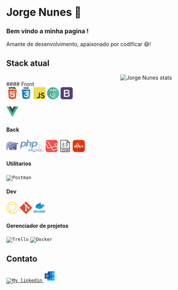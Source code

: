 # Jorge Nunes 👋 

### Bem vindo a minha pagina !

Amante de desenvolvimento, apaixonado por codificar 😄!

## Stack atual

<img align="right" width="40%" src="https://media.giphy.com/media/xT9IgzoKnwFNmISR8I/giphy.gif" alt="Jorge Nunes stats" />
<br>
#### Front<br>
  <code><img height="32" src="https://raw.githubusercontent.com/github/explore/80688e429a7d4ef2fca1e82350fe8e3517d3494d/topics/html/html.png" alt="HTML5"/></code>
  <code><img height="32" src="https://raw.githubusercontent.com/github/explore/80688e429a7d4ef2fca1e82350fe8e3517d3494d/topics/css/css.png" alt="CSS"/></code>
  <code><img height="32" src="https://raw.githubusercontent.com/github/explore/80688e429a7d4ef2fca1e82350fe8e3517d3494d/topics/javascript/javascript.png" alt="Javascript"/></code>
  <code><img height="32" src="https://github.com/WillTbn/portifolio_Pessoal/blob/master/assets/img/icones/jquery.png" alt="JQuery"/></code>
  <code><img height="32" src="https://raw.githubusercontent.com/github/explore/80688e429a7d4ef2fca1e82350fe8e3517d3494d/topics/bootstrap/bootstrap.png" alt="Bootstrap"/></code>

  <code><img height="32" src="https://github.com/WillTbn/wdev-teste-vue/blob/master/src/assets/logo.png" alt="Vue.js"/></code>

#### Back<br>
  <code><img height="32" src="https://github.com/WillTbn/portifolio_Pessoal/blob/master/assets/img/icones/php.png" alt="PHP"/></code>
  <code><img height="32" src="https://github.com/WillTbn/portifolio_Pessoal/blob/master/assets/img/icones/php+mysql.png" alt="MySQL"/></code>
  <code><img height="32" src="https://github.com/WillTbn/portifolio_Pessoal/blob/master/assets/img/icones/laravel.png" alt="Laravel"/></code>
  <code><img height="32" src="https://github.com/WillTbn/portifolio_Pessoal/blob/master/assets/img/icones/json.png" alt="Json"/></code>
  <code><img height="32" src="https://github.com/WillTbn/portifolio_Pessoal/blob/master/assets/img/icones/ajax.png" alt="Ajax"/></code>
  
#### Utilitarios<br>
<code><img height="32" src="https://user-images.githubusercontent.com/2676579/34940598-17cc20f0-f9be-11e7-8c6d-f0190d502d64.png" alt="Postman"/></code>

#### Dev <br>
  <code><img height="32" src="https://github.com/WillTbn/portifolio_Pessoal/blob/master/assets/img/icones/038-github.svg" alt="MySQL"/></code>
  <code><img height="32" src="https://github.com/WillTbn/portifolio_Pessoal/blob/master/assets/img/icones/git.png" alt="Git"/></code>
  <code><img height="32" src="https://raw.githubusercontent.com/github/explore/80688e429a7d4ef2fca1e82350fe8e3517d3494d/topics/docker/docker.png" alt="Docker"/></code>
  
#### Gerenciador de projetos <br>
  <code><img height="32" src="https://cdn.iconscout.com/icon/free/png-512/trello-6-569395.png" alt="Trello"/></code>
  <code><img height="32" src="https://img.utdstc.com/icon/986/4df/9864df183e78a4a78e6113daea3de38a87e98700186480022d1b7917ecd7fc34:200" alt="Docker"/></code>
  
## Contato
<a href="https://www.linkedin.com/in/jorge-nunes-854023187/">
  <code><img alt="My linkedin" width="28" src="https://www.flaticon.com/svg/static/icons/svg/1383/1383262.svg" /></code>
</a>
<a href="mailto:jlbnunes@live.com">
  <code><img alt="My e-mail" width="32" src="https://github.com/WillTbn/portifolio_Pessoal/blob/master/assets/img/icones/icons8-microsoft-outlook-2019-96.png" /></code>
</a>

